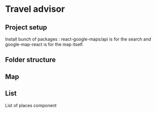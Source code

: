 # Travel advisor

## Project setup

Install bunch of packages : react-google-maps/api is for the search and google-map-react is for the map itself.

## Folder structure

## Map

## List

List of places component
